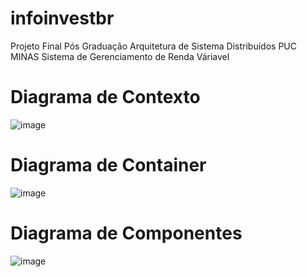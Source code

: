 # infoinvestbr
Projeto Final Pós Graduação Arquitetura de Sistema Distribuídos PUC MINAS
Sistema de Gerenciamento de Renda Váriavel

# Diagrama de Contexto
![image](https://i.imgur.com/Ak5juw5.png)

# Diagrama de Container
![image](https://i.imgur.com/fg4EFiC_d.webp?maxwidth=760&fidelity=grand)

# Diagrama de Componentes
![image](https://i.imgur.com/orEWW6t.png)

